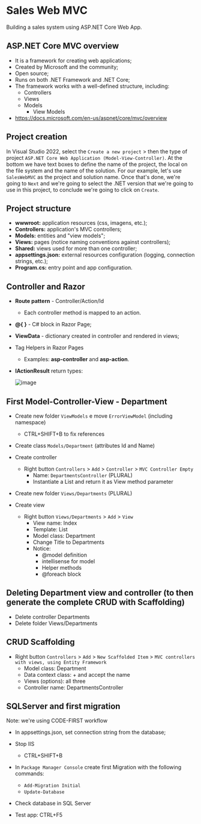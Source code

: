 # Sales Web MVC
Building a sales system using ASP.NET Core Web App.

## ASP.NET Core MVC overview

- It is a framework for creating web applications;
- Created by Microsoft and the community;
- Open source;
- Runs on both .NET Framework and .NET Core;
- The framework works with a well-defined structure, including:
  - Controllers
  - Views
  - Models
    - View Models
- https://docs.microsoft.com/en-us/aspnet/core/mvc/overview

## Project creation

In Visual Studio 2022, select the `Create a new project` > then the type of project `ASP.NET Core Web Application (Model-View-Controller)`. At the bottom we have text boxes to define the name of the project, the local on the file system and the name of the solution. For our example, let's use `SalesWebMVC` as the project and solution name. Once that's done, we're going to `Next` and we're going to select the .NET version that we're going to use in this project, to conclude we're going to click on `Create`.

## Project structure

- **wwwroot:** application resources (css, imagens, etc.);
- **Controllers:** application's MVC controllers;
- **Models:** entities and "view models";
- **Views:** pages (notice naming conventions against controllers);
- **Shared:** views used for more than one controller;
- **appsettings.json:** external resources configuration (logging, connection strings, etc.);
- **Program.cs:** entry point and app configuration.

## Controller and Razor

- **Route pattern** - Controller/Action/Id
  - Each controller method is mapped to an action.
- **@{ }** - C# block in Razor Page; 
- **ViewData** - dictionary created in controller and rendered in views;
- Tag Helpers in Razor Pages
  -  Examples: **asp-controller** and **asp-action**.
- **IActionResult** return types:

  ![image](https://user-images.githubusercontent.com/86172286/205783054-b25c2023-8088-4fc0-b4e8-cfa4ab606c52.png)

## First Model-Controller-View - Department

- Create new folder `ViewModels` e move `ErrorViewModel` (including namespace)
  - CTRL+SHIFT+B to fix references
  
- Create class `Models/Department` (attributes Id and Name)
- Create controller
  - Right button `Controllers` > `Add` > `Controller` > `MVC Controller Empty`
    - Name: `DepartmentsController` (PLURAL)
    - Instantiate a List<Department> and return it as View method parameter

- Create new folder `Views/Departments` (PLURAL)
- Create view 
  - Right button `Views/Departments` > `Add` > `View`
    - View name: Index
    - Template: List
    - Model class: Department
    - Change Title to Departments
    - Notice:
      - @model definition
      - intellisense for model
      - Helper methods
      - @foreach block

## Deleting Department view and controller (to then generate the complete CRUD with Scaffolding)
  
- Delete controller Departments
- Delete folder Views/Departments

## CRUD Scaffolding
  
- Right button `Controllers` > `Add` > `New Scaffolded Item` > `MVC controllers with views, using Entity Framework`
  - Model class: Department
  - Data context class: + and accept the name
  - Views (options): all three
  - Controller name: DepartmentsController

## SQLServer and first migration
  
Note: we're using CODE-FIRST workflow
  
- In appsettings.json, set connection string from the database;
  
- Stop IIS
  - CTRL+SHIFT+B
  
- In `Package Manager Console` create first Migration with the following commands:
  - `Add-Migration Initial`
  - `Update-Database`
  
- Check database in SQL Server
  
- Test app: CTRL+F5
